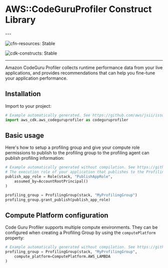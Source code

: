 # AWS::CodeGuruProfiler Construct Library

<!--BEGIN STABILITY BANNER-->---


![cfn-resources: Stable](https://img.shields.io/badge/cfn--resources-stable-success.svg?style=for-the-badge)

![cdk-constructs: Stable](https://img.shields.io/badge/cdk--constructs-stable-success.svg?style=for-the-badge)

---
<!--END STABILITY BANNER-->

Amazon CodeGuru Profiler collects runtime performance data from your live applications, and provides recommendations that can help you fine-tune your application performance.

## Installation

Import to your project:

```python
# Example automatically generated. See https://github.com/aws/jsii/issues/826
import aws_cdk.aws_codeguruprofiler as codeguruprofiler
```

## Basic usage

Here's how to setup a profiling group and give your compute role permissions to publish to the profiling group to the profiling agent can publish profiling information:

```python
# Example automatically generated without compilation. See https://github.com/aws/jsii/issues/826
# The execution role of your application that publishes to the ProfilingGroup via CodeGuru Profiler Profiling Agent. (the following is merely an example)
publish_app_role = Role(stack, "PublishAppRole",
    assumed_by=AccountRootPrincipal()
)

profiling_group = ProfilingGroup(stack, "MyProfilingGroup")
profiling_group.grant_publish(publish_app_role)
```

## Compute Platform configuration

Code Guru Profiler supports multiple compute environments.
They can be configured when creating a Profiling Group by using the `computePlatform` property:

```python
# Example automatically generated without compilation. See https://github.com/aws/jsii/issues/826
profiling_group = ProfilingGroup(stack, "MyProfilingGroup",
    compute_platform=ComputePlatform.AWS_LAMBDA
)
```
